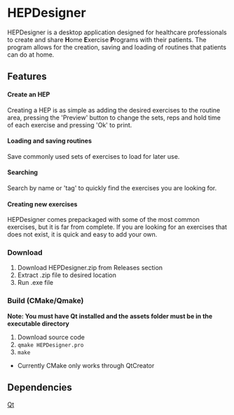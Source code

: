 # HEPDesigner

HEPDesigner is a desktop application designed for healthcare professionals to create and share **H**ome **E**xercise **P**rograms with their patients. The program allows for the creation, saving and loading of routines that patients can do at home.

## Features

#### Create an HEP
Creating a HEP is as simple as adding the desired exercises to the routine area, pressing the 'Preview' button to change the sets, reps and hold time of each exercise and pressing 'Ok' to print.

#### Loading and saving routines
Save commonly used sets of exercises to load for later use.

#### Searching
Search by name or 'tag' to quickly find the exercises you are looking for.

#### Creating new exercises
HEPDesigner comes prepackaged with some of the most common exercises, but it is far from complete. If you are looking for an exercises that does not exist, it is quick and easy to add your own.

### Download
1. Download HEPDesigner.zip from Releases section
2. Extract .zip file to desired location
3. Run .exe file

### Build (CMake/Qmake)
**Note: You must have Qt installed and the assets folder must be in the executable directory**
1. Download source code
2. `qmake HEPDesigner.pro`
3. `make`
- Currently CMake only works through QtCreator

## Dependencies
[Qt](https://qt.io)
